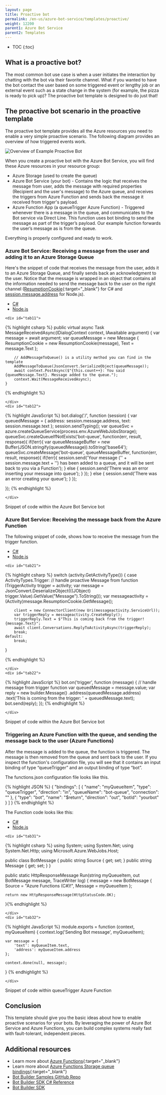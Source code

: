 ```yaml
---
layout: page
title: Proactive bot
permalink: /en-us/azure-bot-service/templates/proactive/
weight: 12200
parent1: Azure Bot Service
parent2: Templates
---
```


* TOC
{:toc}

## What is a proactive bot?
The most common bot use case is when a user initiates the interaction by chatting with the bot via their favorite channel. What if you wanted to have the bot contact the user based on some triggered event or lengthy job or an external event such as a state change in the system (for example, the pizza is ready to pick up)? The proactive bot template is designed to do just that! 

## The proactive bot scenario in the proactive template
The proactive bot template provides all the Azure resources you need to enable a very simple proactive scenario. The following diagram provides an overview of how triggered events work.

![Overview of Example Proactive Bot](/en-us/images/azure-bots/azure-bot-proactive-diagram.png)

When you create a proactive bot with the Azure Bot Service, you will find these Azure resources in your resource group:

- Azure Storage (used to create the queue)
- Azure Bot Service (your bot) - Contains the logic that receives the message from user, adds the message with required properties (Recipient and the user's message) to the Azure queue, and receives the triggers from Azure Function and sends back the message it received from trigger's payload.
- Azure Function App (a queueTrigger Azure Function) - Triggered whenever there is a message in the queue, and communicates to the Bot service via Direct Line. This function uses bot binding to send the message as part of the trigger’s payload. Our example function forwards the user’s message as is from the queue.

Everything is properly configured and ready to work.

### Azure Bot Service: Receiving a message from the user and adding it to an Azure Storage Queue
Here's the snippet of code that receives the message from the user, adds it to an Azure Storage Queue, and finally sends back an acknowledgment to the user. Notice that the message is wrapped in an object that contains all the information needed to send the message back to the user on the right channel ([ResumptionCookie](/en-us/csharp/builder/sdkreference/dc/d2b/class_microsoft_1_1_bot_1_1_builder_1_1_dialogs_1_1_resumption_cookie.html){:target="_blank"} for C# and [session.message.address]() for Node.js).

<div id="thetabs1">
    <ul>
        <li><a href="#tab11">C#</a></li>
        <li><a href="#tab12">Node.js</a></li>
    </ul>

    <div id="tab11">

{% highlight csharp %}
    public virtual async Task MessageReceivedAsync(IDialogContext context, IAwaitable<IMessageActivity> argument)
    {
        var message = await argument;
        var queueMessage = new Message
        {
            ResumptionCookie = new ResumptionCookie(message),
            Text = message.Text
        };
        
        // AddMessageToQueue() is a utility method you can find in the template
        AddMessageToQueue(JsonConvert.SerializeObject(queueMessage));
        await context.PostAsync($"{this.count++}: You said {queueMessage.Text}. Message added to the queue.");
        context.Wait(MessageReceivedAsync);
    }

{% endhighlight %}

    </div>
    <div id="tab12">

{% highlight JavaScript %}
bot.dialog('/', function (session) {
    var queuedMessage = { address: session.message.address, text: session.message.text };
    session.sendTyping();
    var queueSvc = azure.createQueueService(process.env.AzureWebJobsStorage);
    queueSvc.createQueueIfNotExists('bot-queue', function(err, result, response){
        if(!err){
            var queueMessageBuffer = new Buffer(JSON.stringify(queuedMessage)).toString('base64');
            queueSvc.createMessage('bot-queue', queueMessageBuffer, function(err, result, response){
                if(!err){
                    session.send('Your message (\'' + session.message.text + '\') has been added to a queue, and it will be sent back to you via a Function');
                } else {
                    session.send('There was an error inserting your message into queue');
                }
            });
        } else {
            session.send('There was an error creating your queue');
        }
    });

});
{% endhighlight %}

    </div>  
</div>

<div class="imagecaption"><span>Snippet of code within the Azure Bot Service bot</span></div>


### Azure Bot Service: Receiving the message back from the Azure Function

The following snippet of code, shows how to receive the message from the trigger function.

<div id="thetabs2">
    <ul>
        <li><a href="#tab21">C#</a></li>
        <li><a href="#tab22">Node.js</a></li>
    </ul>

    <div id="tab21">

{% highlight csharp %}
switch (activity.GetActivityType())
{
    case ActivityTypes.Trigger:
        // handle proactive Message from function
        ITriggerActivity trigger = activity;
        var message = JsonConvert.DeserializeObject<Message>(((JObject) trigger.Value).GetValue("Message").ToString());
        var messageactivity = (Activity)message.ResumptionCookie.GetMessage();

        client = new ConnectorClient(new Uri(messageactivity.ServiceUrl));
        var triggerReply = messageactivity.CreateReply();
        triggerReply.Text = $"This is coming back from the trigger! {message.Text}";
        await client.Conversations.ReplyToActivityAsync(triggerReply);
        break;
    default:
        break;
}

{% endhighlight %}

    </div>
    <div id="tab22">

{% highlight JavaScript %}
bot.on('trigger', function (message) {
    // handle message from trigger function
    var queuedMessage = message.value;
    var reply = new builder.Message()
        .address(queuedMessage.address)
        .text('This is coming from the trigger: ' + queuedMessage.text);
    bot.send(reply);
});
{% endhighlight %}

    </div>  
</div>

<div class="imagecaption"><span>Snippet of code within the Azure Bot Service bot</span></div>


### Triggering an Azure Function with the queue, and sending the message back to the user (Azure Functions)
After the message is added to the queue, the function is triggered. The message is then removed from the queue and sent back to the user. If you inspect the function's configuration file, you will see that it contains an input binding of type “queueTrigger” and an output binding of type “bot”.

The functions.json configuration file looks like this.

{% highlight JSON %}
{
  "bindings": [
    {
      "name": "myQueueItem",
      "type": "queueTrigger",
      "direction": "in",
      "queueName": "bot-queue",
      "connection": ""
    },
    {
      "type": "bot",
      "name": "$return",
      "direction": "out",
      "botId": "yourbot"
    }
  ]
}
{% endhighlight %} 

The Function code looks like this:



<div id="thetabs3">
    <ul>
        <li><a href="#tab31">C#</a></li>
        <li><a href="#tab32">Node.js</a></li>
    </ul>

    <div id="tab31">

{% highlight csharp %}
using System;
using System.Net;
using System.Net.Http;
using Microsoft.Azure.WebJobs.Host;

public class BotMessage
{
    public string Source { get; set; } 
    public string Message { get; set; }
}

public static HttpResponseMessage Run(string myQueueItem, out BotMessage message, TraceWriter log)
{
    message = new BotMessage
    { 
        Source = "Azure Functions (C#)!", 
        Message = myQueueItem
    };

    return new HttpResponseMessage(HttpStatusCode.OK); 
}{% endhighlight %}

    </div>
    <div id="tab32">

{% highlight JavaScript %}
module.exports = function (context, myQueueItem) {
    context.log('Sending Bot message', myQueueItem);

    var message = {
        'text': myQueueItem.text,
        'address': myQueueItem.address
    };

    context.done(null, message);
}
{% endhighlight %}

    </div>  
</div>

<div class="imagecaption"><span>Snippet of code within queueTrigger Azure Function</span></div>



## Conclusion
This template should give you the basic ideas about how to enable proactive scenarios for your bots. By leveraging the power of Azure Bot Service and Azure Functions, you can build complex systems really fast with fault-tolerant, independent pieces.

## Additional resources

* Learn more about [Azure Functions](https://azure.microsoft.com/en-us/documentation/services/functions/){:target="_blank"}
* Learn more about [Azure Functions Storage queue bindings](https://azure.microsoft.com/en-us/documentation/articles/functions-bindings-storage-queue/){:target="_blank"}
* [Bot Builder Samples GitHub Repo](https://github.com/Microsoft/BotBuilder-Samples)
* [Bot Builder SDK C# Reference](https://docs.botframework.com/en-us/csharp/builder/sdkreference/)
* [Bot Builder SDK](https://github.com/Microsoft/BotBuilder-Samples)
